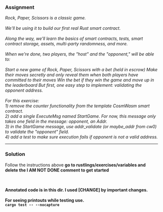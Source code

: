 ### Assignment
<i>
Rock, Paper, Scissors is a classic game.
<br/> <br/> 
We'll be using it to build our first real Rust smart contract.
<br/> <br/> 
Along the way, we'll learn the basics of smart contracts, tests, smart contract storage, assets, multi-party randomness, and more.
<br/> <br/> 
When we're done, two players, the "host" and the "opponent," will be able to:
<br/> <br/> 
Start a new game of Rock, Paper, Scissors with a bet (held in escrow)
Make their moves secretly and only reveal them when both players have committed to their moves
Win the bet if they win the game and move up in the leaderboard
But first, one easy step to implement: validating the opponent address.
<br/> <br/> 
For this exercise:
<br/> 
1) remove the counter functionality from the template CosmWasm smart contract.
<br/> 
2) add a single ExecuteMsg named StartGame. For now, this message only takes one field in the message: opponent, an Addr.
<br/> 
3) in the StartGame message, use addr_validate (or maybe_addr from cw0) to validate the "opponent" field.
<br/> 
4) add a test to make sure execution fails if opponent is not a valid address.
</i>
<hr/>

### Solution
Follow the instructions above
<b>go to rustlings/exercises/variables and delete the I AM NOT DONE comment to get started</b>


<br/> <br/> 
<b>Annotated code is in this dir. I used [CHANGE] by important changes. <b>
<br/> <br/> 
For seeing printouts while testing use.<br/> 
<code>cargo test -- --nocapture</code>

